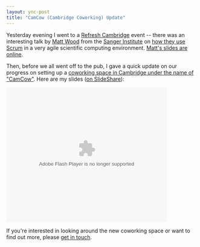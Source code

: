 ```yaml
---
layout: ync-post
title: "CamCow (Cambridge Coworking) Update"
---
```


Yesterday evening I went to a
[Refresh Cambridge](http://www.refreshcambridge.org/) event -- there was an interesting talk by
[Matt Wood](http://www.greenisgood.co.uk/) from the
[Sanger Institute](http://www.sanger.ac.uk/Users/mw4/) on
[how they use Scrum](http://greenisgood.co.uk/pages/show/introduction_to_scrum) in a very agile
scientific computing environment.
[Matt's slides are online](http://www.slideshare.net/mza/introduction-to-scrum).

Then, before we
all went off to the pub, I gave a quick update on our progress on setting up a
[coworking space in Cambridge under the name of "CamCow"](http://camcow.org). Here are my slides
([on
SlideShare](http://www.slideshare.net/martinkleppmann/camcow-building-a-coworking-space-for-cambridge)):

<div
style="width:425px;text-align:left"
id="__ss_991691"><object style="margin:0px" width="425"
height="355"><param name="movie"
value="http://static.slideshare.net/swf/ssplayer2.swf?doc=camcowrefresh20090204-1233824337412768-2&rel=0&stripped_title=camcow-building-a-coworking-space-for-cambridge"
/><param name="allowFullScreen"
value="true"/><param name="allowScriptAccess"
value="always"/><embed
src="http://static.slideshare.net/swf/ssplayer2.swf?doc=camcowrefresh20090204-1233824337412768-2&rel=0&stripped_title=camcow-building-a-coworking-space-for-cambridge"
type="application/x-shockwave-flash" allowscriptaccess="always" allowfullscreen="true" width="425"
height="355"></embed></object></div>

If you're interested in looking around the new coworking space
or want to find out more, please
[get in touch](/contact/).
